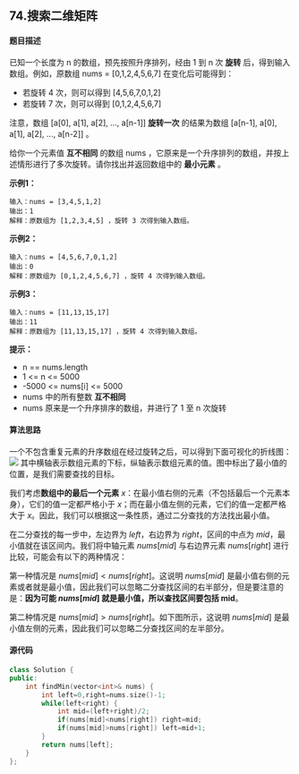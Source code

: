 ## 74.搜索二维矩阵
#### 题目描述
已知一个长度为 n 的数组，预先按照升序排列，经由 1 到 n 次 **旋转** 后，得到输入数组。例如，原数组 nums = [0,1,2,4,5,6,7] 在变化后可能得到：

- 若旋转 4 次，则可以得到 [4,5,6,7,0,1,2]
- 若旋转 7 次，则可以得到 [0,1,2,4,5,6,7]

注意，数组 [a[0], a[1], a[2], ..., a[n-1]] **旋转一次** 的结果为数组 [a[n-1], a[0], a[1], a[2], ..., a[n-2]] 。

给你一个元素值 **互不相同** 的数组 nums ，它原来是一个升序排列的数组，并按上述情形进行了多次旋转。请你找出并返回数组中的 **最小元素** 。

**示例1：**
```
输入：nums = [3,4,5,1,2]
输出：1
解释：原数组为 [1,2,3,4,5] ，旋转 3 次得到输入数组。
```
**示例2：**
```
输入：nums = [4,5,6,7,0,1,2]
输出：0
解释：原数组为 [0,1,2,4,5,6,7] ，旋转 4 次得到输入数组。
```
**示例3：**
```
输入：nums = [11,13,15,17]
输出：11
解释：原数组为 [11,13,15,17] ，旋转 4 次得到输入数组。
```

**提示：**
- n == nums.length
- 1 <= n <= 5000
- -5000 <= nums[i] <= 5000
- nums 中的所有整数 **互不相同**
- nums 原来是一个升序排序的数组，并进行了 1 至 n 次旋转

#### 算法思路
一个不包含重复元素的升序数组在经过旋转之后，可以得到下面可视化的折线图：
![](https://assets.leetcode-cn.com/solution-static/153/1.png)
其中横轴表示数组元素的下标，纵轴表示数组元素的值。图中标出了最小值的位置，是我们需要查找的目标。

我们考虑**数组中的最后一个元素** $x$：在最小值右侧的元素（不包括最后一个元素本身），它们的值一定都严格小于 $x$；而在最小值左侧的元素，它们的值一定都严格大于 $x$。因此，我们可以根据这一条性质，通过二分查找的方法找出最小值。

在二分查找的每一步中，左边界为 $left$，右边界为 $right$，区间的中点为 $mid$，最小值就在该区间内。我们将中轴元素 $nums[mid]$ 与右边界元素 $nums[right]$ 进行比较，可能会有以下的两种情况：

第一种情况是 $nums[mid]<nums[right]$。这说明 $nums[mid]$ 是最小值右侧的元素或者就是最小值，因此我们可以忽略二分查找区间的右半部分，但是要注意的是：**因为可能 $nums[mid]$ 就是最小值，所以查找区间要包括 mid**。

第二种情况是 $nums[mid]>nums[right]$。如下图所示，这说明 $nums[mid]$ 是最小值左侧的元素，因此我们可以忽略二分查找区间的左半部分。

#### 源代码

```cpp
class Solution {
public:
    int findMin(vector<int>& nums) {
        int left=0,right=nums.size()-1;
        while(left<right) {
            int mid=(left+right)/2;
            if(nums[mid]<nums[right]) right=mid;
            if(nums[mid]>nums[right]) left=mid+1;
        }
        return nums[left];
    }
};
```